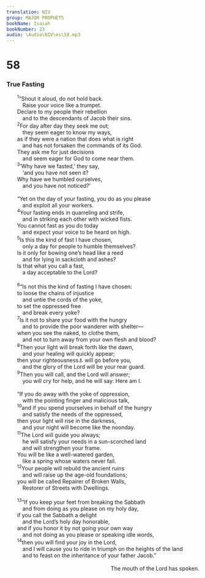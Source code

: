 ```yaml
---
translation: NIV
group: MAJOR PROPHETS
bookName: Isaiah 
bookNumber: 23
audio: \Audio\NIV\es\58.mp3
---
```


<div class="title"><h1>58</h1><h3>True Fasting </h3></div>
<span class="verse es_58_1">  <sup>1</sup>“Shout it aloud, do not hold back. <br/>   Raise your voice like a trumpet. <br/>  Declare to my people their rebellion <br/>   and to the descendants of Jacob their sins. <br/></span>
<span class="verse es_58_2">  <sup>2</sup>For day after day they seek me out; <br/>   they seem eager to know my ways, <br/>  as if they were a nation that does what is right <br/>   and has not forsaken the commands of its God. <br/>  They ask me for just decisions <br/>   and seem eager for God to come near them. <br/></span>
<span class="verse es_58_3">  <sup>3</sup>‘Why have we fasted,’ they say, <br/>   ‘and you have not seen it? <br/>  Why have we humbled ourselves, <br/>   and you have not noticed?’ <br/><br/>  “Yet on the day of your fasting, you do as you please <br/>   and exploit all your workers. <br/></span>
<span class="verse es_58_4">  <sup>4</sup>Your fasting ends in quarreling and strife, <br/>   and in striking each other with wicked fists. <br/>  You cannot fast as you do today <br/>   and expect your voice to be heard on high. <br/></span>
<span class="verse es_58_5">  <sup>5</sup>Is this the kind of fast I have chosen, <br/>   only a day for people to humble themselves? <br/>  Is it only for bowing one’s head like a reed <br/>   and for lying in sackcloth and ashes? <br/>  Is that what you call a fast, <br/>   a day acceptable to the Lord? <br/><br/></span>
<span class="verse es_58_6">  <sup>6</sup>“Is not this the kind of fasting I have chosen: <br/>  to loose the chains of injustice <br/>   and untie the cords of the yoke, <br/>  to set the oppressed free <br/>   and break every yoke? <br/></span>
<span class="verse es_58_7">  <sup>7</sup>Is it not to share your food with the hungry <br/>   and to provide the poor wanderer with shelter— <br/>  when you see the naked, to clothe them, <br/>   and not to turn away from your own flesh and blood? <br/></span>
<span class="verse es_58_8">  <sup>8</sup>Then your light will break forth like the dawn, <br/>   and your healing will quickly appear; <br/>  then your righteousness<a data-toggle="tooltip" data-placement="bottom" title="Or your righteous One">⚓</a> will go before you, <br/>   and the glory of the Lord will be your rear guard. <br/></span>
<span class="verse es_58_9">  <sup>9</sup>Then you will call, and the Lord will answer; <br/>   you will cry for help, and he will say: Here am I. <br/><br/>  “If you do away with the yoke of oppression, <br/>   with the pointing finger and malicious talk, <br/></span>
<span class="verse es_58_10">  <sup>10</sup>and if you spend yourselves in behalf of the hungry <br/>   and satisfy the needs of the oppressed, <br/>  then your light will rise in the darkness, <br/>   and your night will become like the noonday. <br/></span>
<span class="verse es_58_11">  <sup>11</sup>The Lord will guide you always; <br/>   he will satisfy your needs in a sun-scorched land <br/>   and will strengthen your frame. <br/>  You will be like a well-watered garden, <br/>   like a spring whose waters never fail. <br/></span>
<span class="verse es_58_12">  <sup>12</sup>Your people will rebuild the ancient ruins <br/>   and will raise up the age-old foundations; <br/>  you will be called Repairer of Broken Walls, <br/>   Restorer of Streets with Dwellings. <br/><br/></span>
<span class="verse es_58_13">  <sup>13</sup>“If you keep your feet from breaking the Sabbath <br/>   and from doing as you please on my holy day, <br/>  if you call the Sabbath a delight <br/>   and the Lord’s holy day honorable, <br/>  and if you honor it by not going your own way <br/>   and not doing as you please or speaking idle words, <br/></span>
<span class="verse es_58_14">  <sup>14</sup>then you will find your joy in the Lord, <br/>   and I will cause you to ride in triumph on the heights of the land <br/>   and to feast on the inheritance of your father Jacob.” <br/> <aside style="text-align:right;">The mouth of the Lord has spoken. </aside><br/></span>
